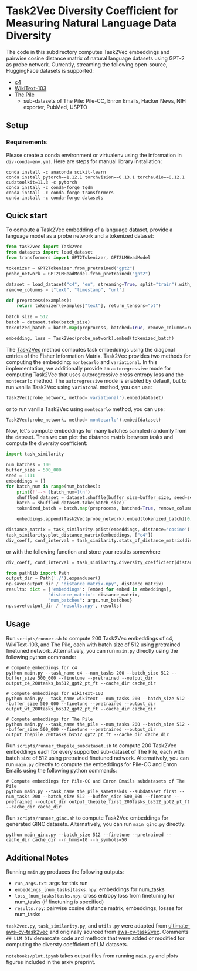 # Task2Vec Diversity Coefficient for Measuring Natural Language Data Diversity

The code in this subdirectory computes Task2Vec embeddings and pairwise cosine distance matrix of natural language datasets using GPT-2 as probe network. Currently, streaming the following open-source, HuggingFace datasets is supported:
- [c4](https://huggingface.co/datasets/c4)
- [WikiText-103](https://huggingface.co/datasets/wikitext)
- [The Pile](https://huggingface.co/datasets/the_pile)
    - sub-datasets of The Pile: Pile-CC, Enron Emails, Hacker News, NIH exporter, PubMed, USPTO

## Setup

### Requirements
Please create a conda environment or virtualenv using the information in `div-conda-env.yml`. Here are steps for manual library installation:
```
conda install -c anaconda scikit-learn
conda install pytorch==1.12.1 torchvision==0.13.1 torchaudio==0.12.1 cudatoolkit=11.3 -c pytorch
conda install -c conda-forge tqdm
conda install -c conda-forge transformers
conda install -c conda-forge datasets
```

## Quick start
To compute a Task2Vec embedding of a language dataset, provide a language model as a probe network and a tokenized dataset:
```python
from task2vec import Task2Vec
from datasets import load_dataset
from transformers import GPT2Tokenizer, GPT2LMHeadModel

tokenizer = GPT2Tokenizer.from_pretrained("gpt2")
probe_network = GPT2LMHeadModel.from_pretrained("gpt2")

dataset = load_dataset("c4", "en", streaming=True, split="train").with_format("torch")
remove_columns = ["text", "timestamp", "url"]

def preprocess(examples):
    return tokenizer(examples["text"], return_tensors="pt")
    
batch_size = 512
batch = dataset.take(batch_size)
tokenized_batch = batch.map(preprocess, batched=True, remove_columns=remove_columns)

embedding, loss = Task2Vec(probe_network).embed(tokenized_batch)
```
The [Task2Vec](https://arxiv.org/abs/1902.03545) method computes task embeddings using the diagonal entries of the Fisher Information Matrix. Task2Vec provides two methods for computing the embedding: `montecarlo` and `variational`. In this implementation, we additionally provide an `autoregressive` mode for computing Task2Vec that uses autoregressive cross entropy loss and the `montecarlo` method. The `autoregressive` mode is enabled by default, but to run vanilla Task2Vec using `variatonal` method, you can use:

```python
Task2Vec(probe_network, method='variational').embed(dataset)
```
or to run vanilla Task2Vec using `montecarlo` method, you can use:

```python
Task2Vec(probe_network, method='montecarlo').embed(dataset)
```

Now, let's compute embeddings for many batches sampled randomly from the dataset. Then we can plot the distance matrix between tasks and compute the diversity coefficient:

```python
import task_similarity

num_batches = 100
buffer_size = 500_000
seed = 1111
embeddings = []
for batch_num in range(num_batches):
    print(f'--> {batch_num=}\n')
    shuffled_dataset = dataset.shuffle(buffer_size=buffer_size, seed=seed)
    batch = shuffled_dataset.take(batch_size)
    tokenized_batch = batch.map(preprocess, batched=True, remove_columns=remove_columns)

    embeddings.append(Task2Vec(probe_network).embed(tokenized_batch)[0])

distance_matrix = task_similarity.pdist(embeddings, distance='cosine')
task_similarity.plot_distance_matrix(embeddings, ["c4"])
div_coeff, conf_interval = task_similarity.stats_of_distance_matrix(distance_matrix)
```
or with the following function and store your results somewhere
```python
div_coeff, conf_interval = task_similarity.diversity_coefficient(distance_matrix)

from pathlib import Path
output_dir = Path('./').expanduser()
np.save(output_dir / 'distance_matrix.npy', distance_matrix)
results: dict = {'embeddings': [embed for embed in embeddings],
                'distance_matrix': distance_matrix,
                "num_batches": args.num_batches}
np.save(output_dir / 'results.npy', results)
```

## Usage
Run `scripts/runner.sh` to compute 200 Task2Vec embeddings of c4, WikiText-103, and The Pile, each with batch size of 512 using pretrained finetuned network. Alternatively, you can run `main.py` directly using the following python commands:

```
# Compute embeddings for c4
python main.py --task_name c4 --num_tasks 200 --batch_size 512 --buffer_size 500_000 --finetune --pretrained --output_dir output_c4_200tasks_bs512_gpt2_pt_ft --cache_dir cache_dir

# Compute embeddings for WikiText-103
python main.py --task_name wikitext --num_tasks 200 --batch_size 512 --buffer_size 500_000 --finetune --pretrained --output_dir output_wt_200tasks_bs512_gpt2_pt_ft --cache_dir cache_dir

# Compute embeddings for The Pile
python main.py --task_name the_pile --num_tasks 200 --batch_size 512 --buffer_size 500_000 --finetune --pretrained --output_dir output_thepile_200tasks_bs512_gpt2_pt_ft --cache_dir cache_dir
```

Run `scripts/runner_thepile_subdataset.sh` to compute 200 Task2Vec embeddings each for every supported sub-dataset of The Pile, each with batch size of 512 using pretrained finetuned network. Alternatively, you can run `main.py` directly to compute the embeddings for Pile-CC and Enron Emails using the following python commands:

```
# Compute embeddings for Pile-CC and Enron Emails subdatasets of The Pile
python main.py --task_name the_pile_sametaskds --subdataset first --num_tasks 200 --batch_size 512 --buffer_size 500_000 --finetune --pretrained --output_dir output_thepile_first_200tasks_bs512_gpt2_pt_ft --cache_dir cache_dir
```

Run `scripts/runner_ginc.sh` to compute Task2Vec embeddings for generated GINC datasets. Alternatively, you can run `main_ginc.py` directly:

```
python main_ginc.py --batch_size 512 --finetune --pretrained --cache_dir cache_dir --n_hmms=10 --n_symbols=50
```

## Additional Notes
Running `main.py` produces the following outputs:
- `run_args.txt`: args for this run
- `embeddings_[num_tasks]tasks.npy`: embeddings for num_tasks
- `loss_[num_tasks]tasks.npy`: cross entropy loss from finetuning for num_tasks (if finetuning is specified)
- `results.npy`: pairwise cosine distance matrix, embeddings, losses for num_tasks

`task2vec.py`, `task_similarity.py`, and `utils.py` were adapted from [ultimate-aws-cv-task2vec](https://github.com/brando90/ultimate-aws-cv-task2vec) and originally sourced from [aws-cv-task2vec](https://github.com/awslabs/aws-cv-task2vec). Comments `## LLM DIV` demarcate code and methods that were added or modified for computing the diversty coefficient of LM datasets.

`notebooks/plot.ipynb` takes output files from running `main.py` and plots figures included in the arxiv preprint.